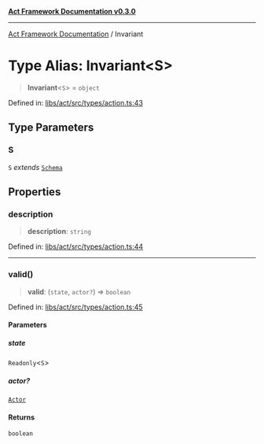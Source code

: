 [**Act Framework Documentation v0.3.0**](../README.md)

***

[Act Framework Documentation](../globals.md) / Invariant

# Type Alias: Invariant\<S\>

> **Invariant**\<`S`\> = `object`

Defined in: [libs/act/src/types/action.ts:43](https://github.com/Rotorsoft/act-root/blob/ecf1ab2f895c5bdf2d70db49738046df56c78030/libs/act/src/types/action.ts#L43)

## Type Parameters

### S

`S` *extends* [`Schema`](Schema.md)

## Properties

### description

> **description**: `string`

Defined in: [libs/act/src/types/action.ts:44](https://github.com/Rotorsoft/act-root/blob/ecf1ab2f895c5bdf2d70db49738046df56c78030/libs/act/src/types/action.ts#L44)

***

### valid()

> **valid**: (`state`, `actor?`) => `boolean`

Defined in: [libs/act/src/types/action.ts:45](https://github.com/Rotorsoft/act-root/blob/ecf1ab2f895c5bdf2d70db49738046df56c78030/libs/act/src/types/action.ts#L45)

#### Parameters

##### state

`Readonly`\<`S`\>

##### actor?

[`Actor`](Actor.md)

#### Returns

`boolean`
